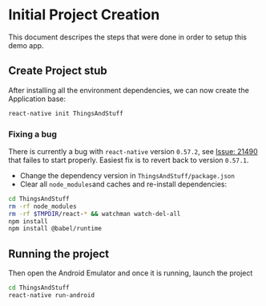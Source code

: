 # Initial Project Creation

This document descripes the steps that were done in order to setup this demo app.

## Create Project stub

After installing all the environment dependencies, we can now create the Application base:

```sh
react-native init ThingsAndStuff
```

### Fixing a bug

There is currently a bug with `react-native` version `0.57.2`, see [Issue: 21490](https://github.com/facebook/react-native/issues/21490)
that failes to start properly. Easiest fix is to revert back to version `0.57.1`.

- Change the dependency version in `ThingsAndStuff/package.json`
- Clear all `node_modules`and caches and re-install dependencies:

```sh
cd ThingsAndStuff
rm -rf node_modules
rm -rf $TMPDIR/react-* && watchman watch-del-all
npm install
npm install @babel/runtime
```

## Running the project

Then open the Android Emulator and once it is running, launch the project

```sh
cd ThingsAndStuff
react-native run-android
```
